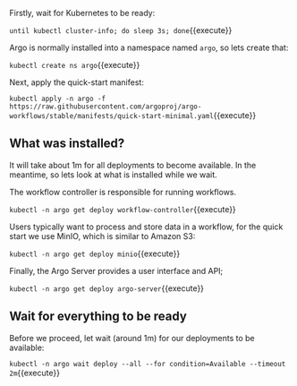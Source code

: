 Firstly, wait for Kubernetes to be ready:

`until kubectl cluster-info; do sleep 3s; done`{{execute}}

Argo is normally installed into a namespace named `argo`, so lets create that:

`kubectl create ns argo`{{execute}}

Next, apply the quick-start manifest:

`kubectl apply -n argo -f https://raw.githubusercontent.com/argoproj/argo-workflows/stable/manifests/quick-start-minimal.yaml`{{execute}}

## What was installed?

It will take about 1m for all deployments to become available. In the meantime, so lets look at what is installed while we wait.

The workflow controller is responsible for running workflows. 

`kubectl -n argo get deploy workflow-controller`{{execute}}

Users typically want to process and store data in a workflow, for the quick start we use MinIO, which is similar to Amazon S3:

`kubectl -n argo get deploy minio`{{execute}}

Finally, the Argo Server provides a user interface and API;

`kubectl -n argo get deploy argo-server`{{execute}}

## Wait for everything to be ready

Before we proceed, let wait (around 1m) for our deployments to be available:

`kubectl -n argo wait deploy --all --for condition=Available --timeout 2m`{{execute}}

